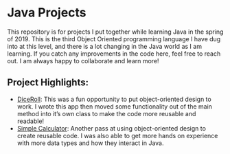 # Java Projects

This repository is for projects I put together while learning Java in the spring of 2019. This is the third Object Oriented programming language I have dug into at this level, and there is a lot changing in the Java world as I am learning. If you catch any improvements in the code here, feel free to reach out. I am always happy to collaborate and learn more!

## Project Highlights:
* [DiceRoll](https://github.com/jhunschejones/Java-Projects/tree/master/DiceRoll): This was a fun opportunity to put object-oriented design to work. I wrote this app then moved some functionality out of the main method into it’s own class to make the code more reusable and readable!
* [Simple Calculator](https://github.com/jhunschejones/Java-Projects/tree/master/Simple%20Calculator): Another pass at using object-oriented design to create reusable code. I was also able to get more hands on experience with more data types and how they interact in Java. 
